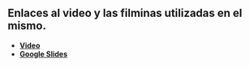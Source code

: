 ## Enlaces al video y las filminas utilizadas en el mismo.

* [**Video**](https://drive.google.com/file/d/1SsD7yt4wvV7_D_auyrLiai4rG238OenY/view?usp=sharing)
* [**Google Slides**](https://docs.google.com/presentation/d/1jlKEEMU3ChQ3O2aVFhZVwrqVhFWqMnBAUbjeEURXS0k/edit?usp=sharing)